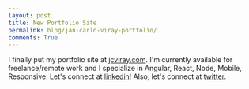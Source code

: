 ```yaml
---
layout: post
title: New Portfolio Site
permalink: blog/jan-carlo-viray-portfolio/
comments: True
---
```


I finally put my portfolio site at [jcviray.com](http://jcviray.com). I'm currently available for freelance/remote work and I specialize in Angular, React, Node, Mobile, Responsive. Let's connect at [linkedin](https://www.linkedin.com/in/jancarloviray)! Also, let's connect at [twitter](https://twitter.com/jancarloviray).
